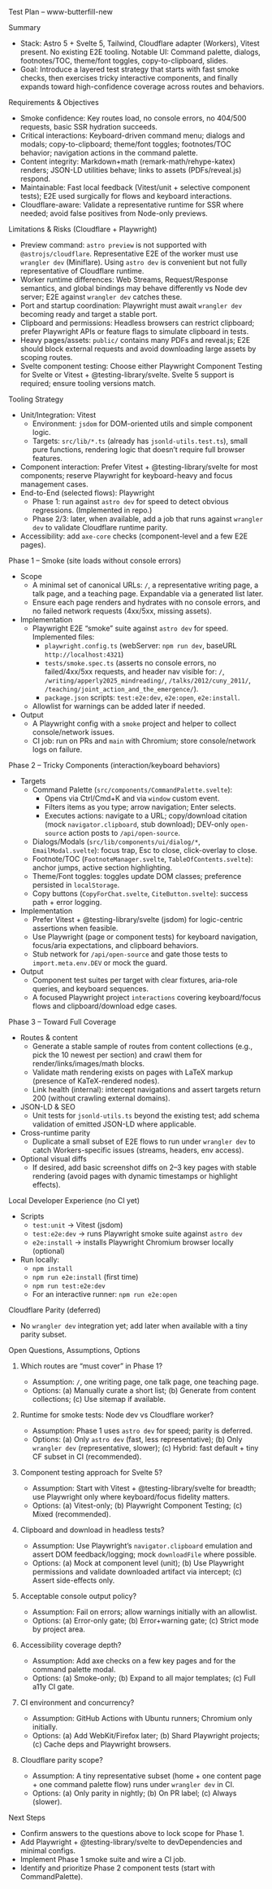 Test Plan – www-butterfill-new

Summary
- Stack: Astro 5 + Svelte 5, Tailwind, Cloudflare adapter (Workers), Vitest present. No existing E2E tooling. Notable UI: Command palette, dialogs, footnotes/TOC, theme/font toggles, copy-to-clipboard, slides.
- Goal: Introduce a layered test strategy that starts with fast smoke checks, then exercises tricky interactive components, and finally expands toward high-confidence coverage across routes and behaviors.

Requirements & Objectives
- Smoke confidence: Key routes load, no console errors, no 404/500 requests, basic SSR hydration succeeds.
- Critical interactions: Keyboard-driven command menu; dialogs and modals; copy-to-clipboard; theme/font toggles; footnotes/TOC behavior; navigation actions in the command palette.
- Content integrity: Markdown+math (remark-math/rehype-katex) renders; JSON-LD utilities behave; links to assets (PDFs/reveal.js) respond.
- Maintainable: Fast local feedback (Vitest/unit + selective component tests); E2E used surgically for flows and keyboard interactions.
- Cloudflare-aware: Validate a representative runtime for SSR where needed; avoid false positives from Node-only previews.

Limitations & Risks (Cloudflare + Playwright)
- Preview command: `astro preview` is not supported with `@astrojs/cloudflare`. Representative E2E of the worker must use `wrangler dev` (Miniflare). Using `astro dev` is convenient but not fully representative of Cloudflare runtime.
- Worker runtime differences: Web Streams, Request/Response semantics, and global bindings may behave differently vs Node dev server; E2E against `wrangler dev` catches these.
- Port and startup coordination: Playwright must await `wrangler dev` becoming ready and target a stable port.
- Clipboard and permissions: Headless browsers can restrict clipboard; prefer Playwright APIs or feature flags to simulate clipboard in tests.
- Heavy pages/assets: `public/` contains many PDFs and reveal.js; E2E should block external requests and avoid downloading large assets by scoping routes.
- Svelte component testing: Choose either Playwright Component Testing for Svelte or Vitest + @testing-library/svelte. Svelte 5 support is required; ensure tooling versions match.

Tooling Strategy
- Unit/Integration: Vitest
  - Environment: `jsdom` for DOM-oriented utils and simple component logic.
  - Targets: `src/lib/*.ts` (already has `jsonld-utils.test.ts`), small pure functions, rendering logic that doesn’t require full browser features.
- Component interaction: Prefer Vitest + @testing-library/svelte for most components; reserve Playwright for keyboard-heavy and focus management cases.
- End-to-End (selected flows): Playwright
  - Phase 1: run against `astro dev` for speed to detect obvious regressions. (Implemented in repo.)
  - Phase 2/3: later, when available, add a job that runs against `wrangler dev` to validate Cloudflare runtime parity.
- Accessibility: add `axe-core` checks (component-level and a few E2E pages).

Phase 1 – Smoke (site loads without console errors)
- Scope
  - A minimal set of canonical URLs: `/`, a representative writing page, a talk page, and a teaching page. Expandable via a generated list later.
  - Ensure each page renders and hydrates with no console errors, and no failed network requests (4xx/5xx, missing assets).
- Implementation
  - Playwright E2E “smoke” suite against `astro dev` for speed. Implemented files:
    - `playwright.config.ts` (webServer: `npm run dev`, baseURL `http://localhost:4321`)
    - `tests/smoke.spec.ts` (asserts no console errors, no failed/4xx/5xx requests, and header nav visible for: `/`, `/writing/apperly2025_mindreading/`, `/talks/2012/cuny_2011/`, `/teaching/joint_action_and_the_emergence/`).
    - `package.json` scripts: `test:e2e:dev`, `e2e:open`, `e2e:install`.
  - Allowlist for warnings can be added later if needed.
- Output
  - A Playwright config with a `smoke` project and helper to collect console/network issues.
  - CI job: run on PRs and `main` with Chromium; store console/network logs on failure.

Phase 2 – Tricky Components (interaction/keyboard behaviors)
- Targets
  - Command Palette (`src/components/CommandPalette.svelte`):
    - Opens via Ctrl/Cmd+K and via `window` custom event.
    - Filters items as you type; arrow navigation; Enter selects.
    - Executes actions: navigate to a URL; copy/download citation (mock `navigator.clipboard`, stub download); DEV-only `open-source` action posts to `/api/open-source`.
  - Dialogs/Modals (`src/lib/components/ui/dialog/*`, `EmailModal.svelte`): focus trap, Esc to close, click-overlay to close.
  - Footnote/TOC (`FootnoteManager.svelte`, `TableOfContents.svelte`): anchor jumps, active section highlighting.
  - Theme/Font toggles: toggles update DOM classes; preference persisted in `localStorage`.
  - Copy buttons (`CopyForChat.svelte`, `CiteButton.svelte`): success path + error logging.
- Implementation
  - Prefer Vitest + @testing-library/svelte (jsdom) for logic-centric assertions when feasible.
  - Use Playwright (page or component tests) for keyboard navigation, focus/aria expectations, and clipboard behaviors.
  - Stub network for `/api/open-source` and gate those tests to `import.meta.env.DEV` or mock the guard.
- Output
  - Component test suites per target with clear fixtures, aria-role queries, and keyboard sequences.
  - A focused Playwright project `interactions` covering keyboard/focus flows and clipboard/download edge cases.

Phase 3 – Toward Full Coverage
- Routes & content
  - Generate a stable sample of routes from content collections (e.g., pick the 10 newest per section) and crawl them for render/links/images/math blocks.
  - Validate math rendering exists on pages with LaTeX markup (presence of KaTeX-rendered nodes).
  - Link health (internal): intercept navigations and assert targets return 200 (without crawling external domains).
- JSON-LD & SEO
  - Unit tests for `jsonld-utils.ts` beyond the existing test; add schema validation of emitted JSON-LD where applicable.
- Cross-runtime parity
  - Duplicate a small subset of E2E flows to run under `wrangler dev` to catch Workers-specific issues (streams, headers, env access).
- Optional visual diffs
  - If desired, add basic screenshot diffs on 2–3 key pages with stable rendering (avoid pages with dynamic timestamps or highlight effects).

Local Developer Experience (no CI yet)
- Scripts
  - `test:unit` → Vitest (jsdom)
  - `test:e2e:dev` → runs Playwright smoke suite against `astro dev`
  - `e2e:install` → installs Playwright Chromium browser locally (optional)
- Run locally:
  - `npm install`
  - `npm run e2e:install` (first time)
  - `npm run test:e2e:dev`
  - For an interactive runner: `npm run e2e:open`

Cloudflare Parity (deferred)
- No `wrangler dev` integration yet; add later when available with a tiny parity subset.

Open Questions, Assumptions, Options
1) Which routes are “must cover” in Phase 1?
   - Assumption: `/`, one writing page, one talk page, one teaching page.
   - Options: (a) Manually curate a short list; (b) Generate from content collections; (c) Use sitemap if available.

2) Runtime for smoke tests: Node dev vs Cloudflare worker?
   - Assumption: Phase 1 uses `astro dev` for speed; parity is deferred.
   - Options: (a) Only `astro dev` (fast, less representative); (b) Only `wrangler dev` (representative, slower); (c) Hybrid: fast default + tiny CF subset in CI (recommended).

3) Component testing approach for Svelte 5?
   - Assumption: Start with Vitest + @testing-library/svelte for breadth; use Playwright only where keyboard/focus fidelity matters.
   - Options: (a) Vitest-only; (b) Playwright Component Testing; (c) Mixed (recommended).

4) Clipboard and download in headless tests?
   - Assumption: Use Playwright’s `navigator.clipboard` emulation and assert DOM feedback/logging; mock `downloadFile` where possible.
   - Options: (a) Mock at component level (unit); (b) Use Playwright permissions and validate downloaded artifact via intercept; (c) Assert side-effects only.

5) Acceptable console output policy?
   - Assumption: Fail on errors; allow warnings initially with an allowlist.
   - Options: (a) Error-only gate; (b) Error+warning gate; (c) Strict mode by project area.

6) Accessibility coverage depth?
   - Assumption: Add axe checks on a few key pages and for the command palette modal.
   - Options: (a) Smoke-only; (b) Expand to all major templates; (c) Full a11y CI gate.

7) CI environment and concurrency?
   - Assumption: GitHub Actions with Ubuntu runners; Chromium only initially.
   - Options: (a) Add WebKit/Firefox later; (b) Shard Playwright projects; (c) Cache deps and Playwright browsers.

8) Cloudflare parity scope?
   - Assumption: A tiny representative subset (home + one content page + one command palette flow) runs under `wrangler dev` in CI.
   - Options: (a) Only parity in nightly; (b) On PR label; (c) Always (slower).

Next Steps
- Confirm answers to the questions above to lock scope for Phase 1.
- Add Playwright + @testing-library/svelte to devDependencies and minimal configs.
- Implement Phase 1 smoke suite and wire a CI job.
- Identify and prioritize Phase 2 component tests (start with CommandPalette).
